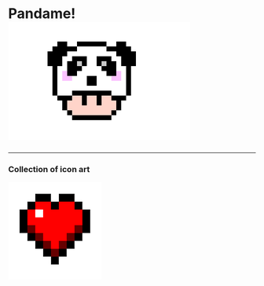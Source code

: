 # Pandame!![pandame](https://raw.githubusercontent.com/genboy/icon-art/master/pandame.png)




---




### Collection of icon art


![love](https://raw.githubusercontent.com/genboy/icon-art/master/heart_pixelart.png)
